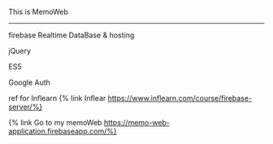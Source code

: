 This is MemoWeb

------

firebase Realtime DataBase & hosting

jQuery

ES5

Google Auth

ref for Inflearn {% link Inflear https://www.inflearn.com/course/firebase-server/%}


{% link Go to my memoWeb https://memo-web-application.firebaseapp.com/%}


